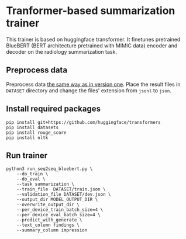 # Tranformer-based summarization trainer

This trainer is based on huggingface transformer. It finetunes pretrained BlueBERT (BERT architecture pretrained with MIMIC data) encoder and decoder on the radiology summarization task.

## Preprocess data
Preprocess data [the same way as in version one](https://github.com/cassiez96/MEDICA2021-Task3/tree/main/version1#step-2-tokenize-the-data-and-generate-histograms). Place the result files in `DATASET` directory and change the files' extension from `jsonl` to `json`.

## Install required packages
```
pip install git+https://github.com/huggingface/transformers
pip install datasets
pip install rouge_score
pip install nltk
```

## Run trainer
```
python3 run_seq2seq_bluebert.py \
    --do_train \
    --do_eval \
    --task summarization \
    --train_file  DATASET/train.json \
    --validation_file DATASET/dev.json \
    --output_dir MODEL_OUTPUT_DIR \
    --overwrite_output_dir \
    --per_device_train_batch_size=4 \
    --per_device_eval_batch_size=4 \
    --predict_with_generate \
    --text_column findings \
    --summary_column impression
 ```
